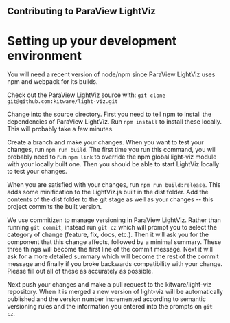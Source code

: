 Contributing to ParaView LightViz
------------------------

# Setting up your development environment

You will need a recent version of node/npm since ParaView LightViz uses npm and webpack for its builds.

Check out the ParaView LightViz source with:
`git clone git@github.com:kitware/light-viz.git`

Change into the source directory.  First you need to tell npm to install the dependencies of ParaView LightViz.  Run `npm install` to install these locally.  This will probably take a few minutes.

Create a branch and make your changes.  When you want to test your changes, run `npm run build`. The first time you run this command, you will probably need to run `npm link` to override the npm global light-viz module with your locally built one.  Then you should be able to start LightViz locally to test your changes.

When you are satisfied with your changes, run `npm run build:release`.  This adds some minification to the LightViz.js built in the dist folder.  Add the contents of the dist folder to the git stage as well as your changes -- this project commits the built version.

We use commitizen to manage versioning in ParaView LightViz.  Rather than running `git commit`, instead run `git cz` which will prompt you to select the category of change (feature, fix, docs, etc.).  Then it will ask you for the component that this change affects, followed by a minimal summary.  These three things will become the first line of the commit message.  Next it will ask for a more detailed summary which will become the rest of the commit message and finally if you broke backwards compatibility with your change.  Please fill out all of these as accurately as possible.

Next push your changes and make a pull request to the kitware/light-viz repository.  When it is merged a new version of light-viz will be automatically published and the version number incremented according to semantic versioning rules and the information you entered into the prompts on `git cz`.
